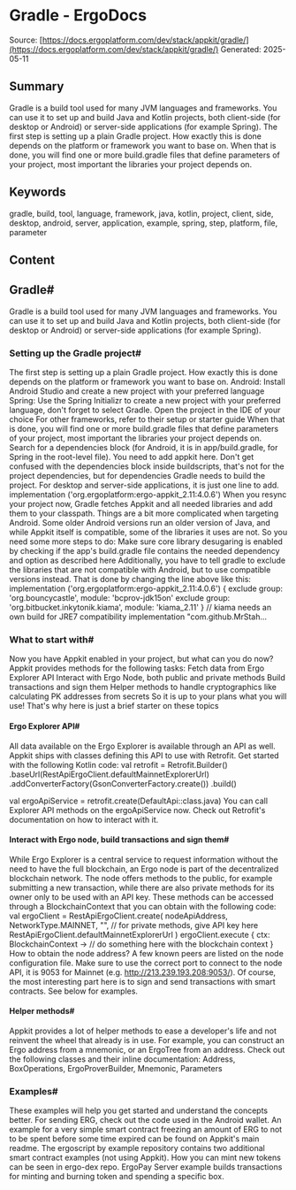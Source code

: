 # Gradle - ErgoDocs
Source: [https://docs.ergoplatform.com/dev/stack/appkit/gradle/](https://docs.ergoplatform.com/dev/stack/appkit/gradle/)
Generated: 2025-05-11

## Summary
Gradle is a build tool used for many JVM languages and frameworks. You can use it to set up and build Java and Kotlin projects, both client-side (for desktop or Android) or server-side applications (for example Spring). The first step is setting up a plain Gradle project. How exactly this is done depends on the platform or framework you want to base on. When that is done, you will find one or more build.gradle files that define parameters of your project, most important the libraries your project depends on.

## Keywords
gradle, build, tool, language, framework, java, kotlin, project, client, side, desktop, android, server, application, example, spring, step, platform, file, parameter

## Content
## Gradle#
Gradle is a build tool used for many JVM languages and frameworks. You can use it to set up and build Java and Kotlin projects, both client-side (for desktop or Android) or server-side applications (for example Spring).

### Setting up the Gradle project#
The first step is setting up a plain Gradle project. How exactly this is done depends on the platform or framework you want to base on.
Android: Install Android Studio and create a new project with your preferred language
Spring: Use the Spring Initializr to create a new project with your preferred language, don't forget to select Gradle. Open the project in the IDE of your choice
For other frameworks, refer to their setup or starter guide
When that is done, you will find one or more build.gradle files that define parameters of your project, most important the libraries your project depends on. Search for a dependencies block (for Android, it is in app/build.gradle, for Spring in the root-level file). You need to add appkit here. Don't get confused with the dependencies block inside buildscripts, that's not for the project dependencies, but for dependencies Gradle needs to build the project.
For desktop and server-side applications, it is just one line to add.
implementation ('org.ergoplatform:ergo-appkit_2.11:4.0.6')
When you resync your project now, Gradle fetches Appkit and all needed libraries and add them to your classpath.
Things are a bit more complicated when targeting Android. Some older Android versions run an older version of Java, and while Appkit itself is compatible, some of the libraries it uses are not. So you need some more steps to do:
Make sure core library desugaring is enabled by checking if the app's build.gradle file contains the needed dependency and option as described here
Additionally, you have to tell gradle to exclude the libraries that are not compatible with Android, but to use compatible versions instead. That is done by changing the line above like this:
implementation ('org.ergoplatform:ergo-appkit_2.11:4.0.6') {
    exclude group: 'org.bouncycastle', module: 'bcprov-jdk15on'
    exclude group: 'org.bitbucket.inkytonik.kiama', module: 'kiama_2.11'
}
// kiama needs an own build for JRE7 compatibility
implementation "com.github.MrStah...

### What to start with#
Now you have Appkit enabled in your project, but what can you do now? Appkit provides methods for the following tasks:
Fetch data from Ergo Explorer API
Interact with Ergo Node, both public and private methods
Build transactions and sign them
Helper methods to handle cryptographics like calculating PK addresses from secrets
So it is up to your plans what you will use! That's why here is just a brief starter on these topics

#### Ergo Explorer API#
All data available on the Ergo Explorer is available through an API as well. Appkit ships with classes defining this API to use with Retrofit. Get started with the following Kotlin code:
val retrofit = Retrofit.Builder()
            .baseUrl(RestApiErgoClient.defaultMainnetExplorerUrl)
            .addConverterFactory(GsonConverterFactory.create())
            .build()

val ergoApiService = retrofit.create(DefaultApi::class.java)
You can call Explorer API methods on the ergoApiService now. Check out Retrofit's documentation on how to interact with it.

#### Interact with Ergo node, build transactions and sign them#
While Ergo Explorer is a central service to request information without the need to have the full blockchain, an Ergo node is part of the decentralized blockchain network. The node offers methods to the public, for example submitting a new transaction, while there are also private methods for its owner only to be used with an API key. These methods can be accessed through a BlockchainContext that you can obtain with the following code:
val ergoClient = RestApiErgoClient.create(
        nodeApiAddress,
        NetworkType.MAINNET,
        "", // for private methods, give API key here
        RestApiErgoClient.defaultMainnetExplorerUrl
    )
    ergoClient.execute { ctx: BlockchainContext ->
        // do something here with the blockchain context
    }
How to obtain the node address? A few known peers are listed on the node configuration file. Make sure to use the correct port to connect to the node API, it is 9053 for Mainnet (e.g. http://213.239.193.208:9053/).
Of course, the most interesting part here is to sign and send transactions with smart contracts. See below for examples.

#### Helper methods#
Appkit provides a lot of helper methods to ease a developer's life and not reinvent the wheel that already is in use. For example, you can construct an Ergo address from a mnemonic, or an ErgoTree from an address. Check out the following classes and their inline documentation: Address, BoxOperations, ErgoProverBuilder, Mnemonic, Parameters

### Examples#
These examples will help you get started and understand the concepts better.
For sending ERG, check out the code used in the Android wallet.
An example for a very simple smart contract freezing an amount of ERG to not to be spent before some time expired can be found on Appkit's main readme.
The ergoscript by example repository contains two additional smart contract examples (not using Appkit).
How you can mint new tokens can be seen in ergo-dex repo.
ErgoPay Server example builds transactions for minting and burning token and spending a specific box.
